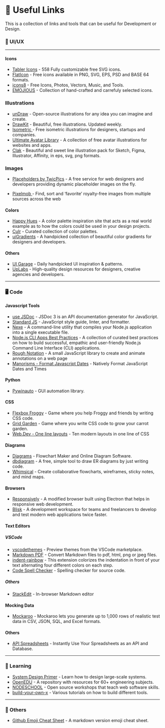 # :link: Useful Links

This is a collection of links and tools that can be useful for Development or Design. 

### :art: UI/UX

***
#### Icons
- [Tabler Icons](https://tablericons.com) - 558 Fully customizable free SVG icons.
- [FlatIcon](https://www.flaticon.com/) - Free icons available in PNG, SVG, EPS, PSD and BASE 64 formats.
- [icons8](https://icons8.com/) - Free Icons, Photos, Vectors, Music, and Tools.
- [EMOJIOUS](https://www.emojious.com/) - Collection of hand-crafted and carrefuly selected icons. 

### Illustrations
- [unDraw](https://undraw.co) - Open-source illustrations for any idea you can imagine and create.
- [DrawKit](https://www.drawkit.io/) - Beautiful, free illustrations. Updated weekly.
- [Isometric ](https://isometric.online/) - Free isometric illustrations for designers, startups and companies.
- [Ultimate Avatar Library](https://limitlessdesigns.io/avatar-illustrations/) - A collection of free avatar illustrations for websites and apps.
- [Clak](https://www.ls.graphics/illustrations/clak) - Beautiful and sweet line illustration pack for Sketch, Figma, Illustrator, Affinity, in eps, svg, png formats.

### Images
- [Placeholders by TwicPics](https://discover.twicpics.com/en/placeholder) - A free service for web designers and developers providing dynamic placeholder images on the fly.

- [Pixelmob ](https://pixelmob.co/) - Find, sort and ‘favorite’ royalty-free images from multiple sources across the web

#### Colors
- [Happy Hues](https://www.happyhues.co/) - A color palette inspiration site that acts as a real world example as to how the colors could be used in your design projects.
- [Culr](https://www.culrs.com/) - Curated collection of color palettes. 
- [uiGradients](https://uigradients.com/) - A handpicked collection of beautiful color gradients for designers and developers.


#### Others
- [UI Garage](https://uigarage.net/) - Daily handpicked UI inspiration & patterns.
- [UpLabs](https://www.uplabs.com/) - High-quality design resources for designers, creative agencies and developers.

***
### :desktop_computer: Code


#### Javascript Tools
- [use JSDoc](https://jsdoc.app/index.html) - JSDoc 3 is an API documentation generator for JavaScript.
- [Standard JS](https://standardjs.com/) - JavaScript style guide, linter, and formatter.
- [Nexe](https://github.com/nexe/nexe) - A command-line utility that compiles your Node.js application into a single executable file.
- [Node.js CLI Apps Best Practices](https://github.com/lirantal/nodejs-cli-apps-best-practices) - A collection of curated best practices on how to build successful, empathic and user-friendly Node.js Command Line Interface (CLI) applications.
- [Rough Notation](https://roughnotation.com/) - A small JavaScript library to create and animate annotations on a web page
- [Manorisms - Format Javascript Dates](https://elijahmanor.com/format-js-dates-and-times) - Natively Format JavaScript Dates and Times

#### Python
- [Pywinauto](http://pywinauto.github.io/) - GUI automation library.

#### CSS
- [Flexbox Froggy](https://flexboxfroggy.com/) - Game where you help Froggy and friends by writing CSS code.
- [Grid Garden](https://cssgridgarden.com/) - Game where you write CSS code to grow your carrot garden.
- [Web.Dev - One line layouts](https://web.dev/one-line-layouts/) - Ten modern layouts in one line of CSS

#### Diagrams
- [Diagrams](https://app.diagrams.net/) - Flowchart Maker and Online Diagram Software.
- [dbdiagram](https://dbdiagram.io/home) - A free, simple tool to draw ER diagrams by just writing code.
- [Whimsical](https://whimsical.com/) - Create collaborative flowcharts, wireframes, sticky notes, and mind maps.

#### Browsers 
- [Responsively](https://responsively.app/) - A modified browser built using Electron that helps in responsive web development.
- [Blisk](https://blisk.io/) - A development workspace for teams and freelancers to develop and test modern web applications twice faster.

#### Text Editors


##### VSCode
- [vscodethemes](https://vscodethemes.com/) - Preview themes from the VSCode marketplace.
- [Markdown PDF](https://marketplace.visualstudio.com/items?itemName=yzane.markdown-pdf) -  Convert Markdown files to pdf, html, png or jpeg files.
- [indent-rainbow](https://marketplace.visualstudio.com/items?itemName=oderwat.indent-rainbow) - This extension colorizes the indentation in front of your text alternating four different colors on each step.
- [Code Spell Checker](https://marketplace.visualstudio.com/items?itemName=streetsidesoftware.code-spell-checker) - Spelling checker for source code.

##### Others

- [StackEdit](https://stackedit.io/) - In-browser Markdown editor

#### Mocking Data
- [Mockaroo](https://mockaroo.com/) - Mockaroo lets you generate up to 1,000 rows of realistic test data in CSV, JSON, SQL, and Excel formats.

#### Others
- [API Spreadsheets](https://apispreadsheets.com/) - Instantly Use Your Spreadsheets as an API and Database.


***
### :open_book: Learning

- [System Design Primer](https://github.com/donnemartin/system-design-primer) - Learn how to design large-scale systems.
- [OpenEDU](https://github.com/marwahmanbir/OpenEDU) - A repository with resources for 60+ engineering subjects.
- [NODESCHOOL](https://nodeschool.io/) - Open source workshops that teach web software skills.
- [build-your-own-x](https://github.com/danistefanovic/build-your-own-x) - Various tutorials on how to build different tools.

***
### :round_pushpin: Others
- [Github Emoji Cheat Sheet](https://github.com/ikatyang/emoji-cheat-sheet) - A markdown version emoji cheat sheet.
